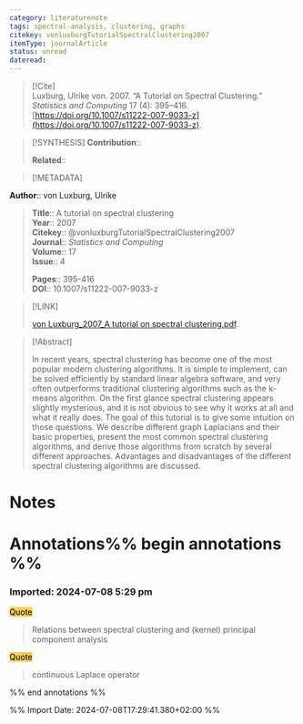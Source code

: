 ```yaml
---
category: literaturenote
tags: spectral-analysis, clustering, graphs
citekey: vonluxburgTutorialSpectralClustering2007
itemType: journalArticle
status: unread  
dateread:  
---
```


> [!Cite]  
> Luxburg, Ulrike von. 2007. “A Tutorial on Spectral Clustering.” _Statistics and Computing_ 17 (4): 395–416. [https://doi.org/10.1007/s11222-007-9033-z](https://doi.org/10.1007/s11222-007-9033-z).

> [!SYNTHESIS] 
>**Contribution**::
>
>**Related**:: 
>

> [!METADATA]  
>
**Author**:: von Luxburg, Ulrike<br>
> **Title**:: A tutorial on spectral clustering    
> **Year**:: 2007     
> **Citekey**:: @vonluxburgTutorialSpectralClustering2007    
>**Journal**:: *Statistics and Computing*    
>**Volume**:: 17    
>**Issue**:: 4     
>    
>    
>     
> **Pages**:: 395-416    
>**DOI**:: 10.1007/s11222-007-9033-z    
>

> [!LINK] 
>
> [von Luxburg_2007_A tutorial on spectral clustering.pdf](file:///Users/steven/Library/Mobile%20Documents/com~apple~CloudDocs/Zotero/bibliography/Statistics%20and%20Computing/2007/von%20Luxburg_2007_A%20tutorial%20on%20spectral%20clustering.pdf).

>[!Abstract]
>
>In recent years, spectral clustering has become one of the most popular modern clustering algorithms. It is simple to implement, can be solved efficiently by standard linear algebra software, and very often outperforms traditional clustering algorithms such as the k-means algorithm. On the first glance spectral clustering appears slightly mysterious, and it is not obvious to see why it works at all and what it really does. The goal of this tutorial is to give some intuition on those questions. We describe different graph Laplacians and their basic properties, present the most common spectral clustering algorithms, and derive those algorithms from scratch by several different approaches. Advantages and disadvantages of the different spectral clustering algorithms are discussed.
>>


# Notes<br>
# Annotations%% begin annotations %%  
 
 
  
### Imported: 2024-07-08 5:29 pm  
  
  
<mark style="background-color: #f9cd59">Quote</mark>  
> Relations between spectral clustering and (kernel) principal component analysis
  
<mark style="background-color: #f9cd59">Quote</mark>  
> continuous Laplace operator
  
  
%% end annotations %%

%% Import Date: 2024-07-08T17:29:41.380+02:00 %%

